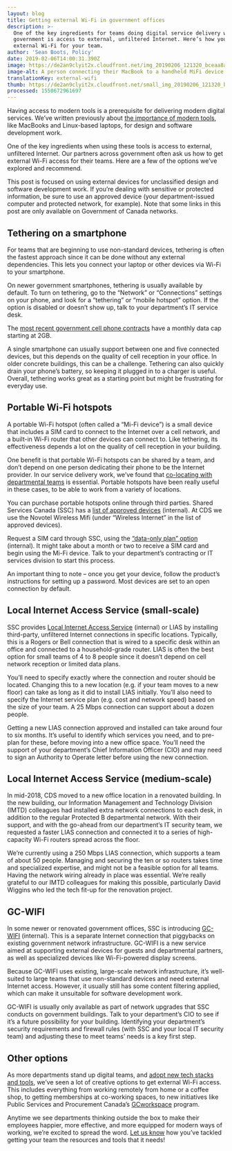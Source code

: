 ```yaml
---
layout: blog
title: Getting external Wi-Fi in government offices
description: >-
  One of the key ingredients for teams doing digital service delivery work in
  government is access to external, unfiltered Internet. Here’s how you can get
  external Wi-Fi for your team.
author: 'Sean Boots, Policy'
date: 2019-02-06T14:00:31.390Z
image: https://de2an9clyit2x.cloudfront.net/img_20190206_121320_bceaa8ad84.jpg
image-alt: A person connecting their MacBook to a handheld MiFi device.
translationKey: external-wifi
thumb: https://de2an9clyit2x.cloudfront.net/small_img_20190206_121320_bceaa8ad84.jpg
processed: 1550672961697
---
```

Having access to modern tools is a prerequisite for delivering modern digital services. We’ve written previously about [the importance of modern tools](https://digital.canada.ca/2018/06/27/tools-to-do-good-work/), like MacBooks and Linux-based laptops, for design and software development work.

One of the key ingredients when using these tools is access to external, unfiltered Internet. Our partners across government often ask us how to get external Wi-Fi access for their teams. Here are a few of the options we’ve explored and recommend.

This post is focused on using external devices for unclassified design and software development work. If you’re dealing with sensitive or protected information, be sure to use an approved device (your department-issued computer and protected network, for example). Note that some links in this post are only available on Government of Canada networks.

## Tethering on a smartphone

For teams that are beginning to use non-standard devices, tethering is often the fastest approach since it can be done without any external dependencies. This lets you connect your laptop or other devices via Wi-Fi to your smartphone.

On newer government smartphones, tethering is usually available by default. To turn on tethering, go to the “Network” or “Connections” settings on your phone, and look for a “tethering” or “mobile hotspot” option. If the option is disabled or doesn’t show up, talk to your department’s IT service desk.

The [most recent government cell phone contracts](https://www.canada.ca/en/shared-services/news/2017/10/government_of_canadaawardsnewcontractsforgovernmentcellularservi.html) have a monthly data cap starting at 2GB.

A single smartphone can usually support between one and five connected devices, but this depends on the quality of cell reception in your office. In older concrete buildings, this can be a challenge. Tethering can also quickly drain your phone’s battery, so keeping it plugged in to a charger is useful. Overall, tethering works great as a starting point but might be frustrating for everyday use.

## Portable Wi-Fi hotspots

A portable Wi-Fi hotspot (often called a “Mi-Fi device”) is a small device that includes a SIM card to connect to the Internet over a cell network, and a built-in Wi-Fi router that other devices can connect to. Like tethering, its effectiveness depends a lot on the quality of cell reception in your building.

One benefit is that portable Wi-Fi hotspots can be shared by a team, and don’t depend on one person dedicating their phone to be the Internet provider.  In our service delivery work, we’ve found that [co-locating with departmental teams](https://digital.canada.ca/2018/02/15/b-colocating-with-nrcan/) is essential. Portable hotspots have been really useful in these cases, to be able to work from a variety of locations.

You can purchase portable hotspots online through third parties. Shared Services Canada (SSC) has a [list of approved devices](http://www.gcpedia.gc.ca/wiki/Voice_Services_Ordering) (internal). At CDS we use the Novotel Wireless Mifi (under “Wireless Internet” in the list of approved devices).

Request a SIM card through SSC, using the [“data-only plan” option](http://service.ssc-spc.gc.ca/en/services/communicating/mobile-dev-phones/mobile-users) (internal). It might take about a month or two to receive a SIM card and begin using the Mi-Fi device. Talk to your department’s contracting or IT services division to start this process.

An important thing to note – once you get your device, follow the product’s instructions for setting up a password. Most devices are set to an open connection by default.

## Local Internet Access Service (small-scale)

SSC provides [Local Internet Access Service](http://service.ssc-spc.gc.ca/en/services/infrastructure/network-infra/internet-admin) (internal) or LIAS by installing third-party, unfiltered Internet connections in specific locations. Typically, this is a Rogers or Bell connection that is wired to a specific desk within an office and connected to a household-grade router. LIAS is often the best option for small teams of 4 to 8 people since it doesn’t depend on cell network reception or limited data plans.

You’ll need to specify exactly where the connection and router should be located. Changing this to a new location (e.g. if your team moves to a new floor) can take as long as it did to install LIAS initially. You’ll also need to specify the Internet service plan (e.g. cost and network speed) based on the size of your team. A 25 Mbps connection can support about a dozen people.

Getting a new LIAS connection approved and installed can take around four to six months. It’s useful to identify which services you need, and to pre-plan for these, before moving into a new office space. You’ll need the support of your department’s Chief Information Officer (CIO) and may need to sign an Authority to Operate letter before using the new connection.

## Local Internet Access Service (medium-scale)

In mid-2018, CDS moved to a new office location in a renovated building. In the new building, our Information Management and Technology Division (IMTD) colleagues had installed extra network connections to each desk, in addition to the regular Protected B departmental network. With their support, and with the go-ahead from our department’s IT security team, we requested a faster LIAS connection and connected it to a series of high-capacity Wi-Fi routers spread across the floor.

We’re currently using a 250 Mbps LIAS connection, which supports a team of about 50 people. Managing and securing the ten or so routers takes time and specialized expertise, and might not be a feasible option for all teams. Having the network wiring already in place was essential. We’re really grateful to our IMTD colleagues for making this possible, particularly David Wiggins who led the tech fit-up for the renovation project.

## GC-WIFI

In some newer or renovated government offices, SSC is introducing [GC-WIFI](http://service.ssc-spc.gc.ca/en/services/infrastructure/network-infra/intra-building/gcwi-fi) (internal). This is a separate Internet connection that piggybacks on existing government network infrastructure. GC-WIFI is a new service aimed at supporting external devices for guests and departmental partners, as well as specialized devices like Wi-Fi-powered display screens.

Because GC-WIFI uses existing, large-scale network infrastructure, it’s well-suited to large teams that use non-standard devices and need external Internet access. However, it usually still has some content filtering applied, which can make it unsuitable for software development work.

GC-WIFI is usually only available as part of network upgrades that SSC conducts on government buildings. Talk to your department’s CIO to see if it’s a future possibility for your building. Identifying your department’s security requirements and firewall rules (with SSC and your local IT security team) and adjusting these to meet teams’ needs is a key first step.

## Other options

As more departments stand up digital teams, and [adopt new tech stacks and tools](https://medium.com/code-for-canada/inboxing-clever-db6a334dda7d), we’ve seen a lot of creative options to get external Wi-Fi access. This includes everything from working remotely from home or a coffee shop, to getting memberships at co-working spaces, to new initiatives like Public Services and Procurement Canada’s [GCworkspace](https://www.tpsgc-pwgsc.gc.ca/biens-property/mt-wp/mt-wp-eng.html) program.

Anytime we see departments thinking outside the box to make their employees happier, more effective, and more equipped for modern ways of working, we’re excited to spread the word. [Let us know](mailto:cds-snc@tbs-sct.gc.ca) how you’ve tackled getting your team the resources and tools that it needs!

